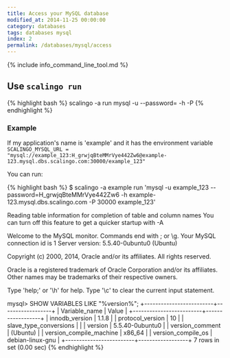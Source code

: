 ```yaml
---
title: Access your MySQL database
modified_at: 2014-11-25 00:00:00
category: databases
tags: databases mysql
index: 2
permalink: /databases/mysql/access
---
```


{% include info_command_line_tool.md %}


## Use `scalingo run`

{% highlight bash %}
scalingo -a <application name> run mysql -u <user> --password=<password> -h <host> -P <port> <db>
{% endhighlight %}

### Example

If my application's name is 'example' and it has the environment variable
`SCALINGO_MYSQL_URL = "mysql://example_123:H_grwjqBteMMrVye442Zw6@example-123.mysql.dbs.scalingo.com:30000/example_123"`

You can run:

{% highlight bash %}
$ scalingo -a example run 'mysql -u example_123 --password=H_grwjqBteMMrVye442Zw6 -h example-123.mysql.dbs.scalingo.com -P 30000 example_123'

Reading table information for completion of table and column names
You can turn off this feature to get a quicker startup with -A

Welcome to the MySQL monitor.  Commands end with ; or \g.
Your MySQL connection id is 1
Server version: 5.5.40-0ubuntu0 (Ubuntu)

Copyright (c) 2000, 2014, Oracle and/or its affiliates. All rights reserved.

Oracle is a registered trademark of Oracle Corporation and/or its
affiliates. Other names may be trademarks of their respective
owners.

Type 'help;' or '\h' for help. Type '\c' to clear the current input statement.

mysql> SHOW VARIABLES LIKE "%version%";
+-------------------------+------------------+
| Variable_name           | Value            |
+-------------------------+------------------+
| innodb_version          | 1.1.8            |
| protocol_version        | 10               |
| slave_type_conversions  |                  |
| version                 | 5.5.40-0ubuntu0  |
| version_comment         | (Ubuntu)         |
| version_compile_machine | x86_64           |
| version_compile_os      | debian-linux-gnu |
+-------------------------+------------------+
7 rows in set (0.00 sec)
{% endhighlight %}
